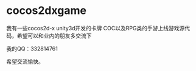 cocos2dxgame
============

我有一些cocos2d-x unity3d开发的卡牌 COC以及RPG类的手游上线游戏源代码，希望可以和业内的朋友多交流下

我的QQ：332814761

希望交流愉快。
